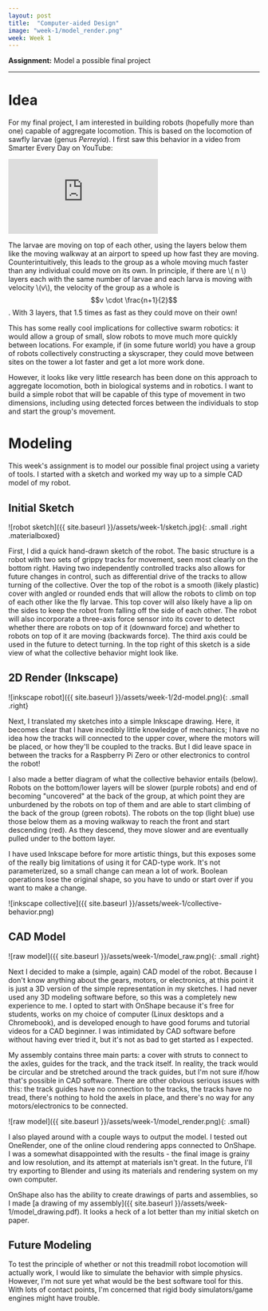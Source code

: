 ```yaml
---
layout: post
title:  "Computer-aided Design"
image: "week-1/model_render.png"
week: Week 1
---
```


**Assignment:** Model a possible final project

<!--more-->

---

# Idea

For my final project, I am interested in building robots (hopefully more than one) capable of aggregate locomotion. This is based on the locomotion of sawfly larvae (genus *Perreyia*). I first saw this behavior in a video from Smarter Every Day on YouTube:

<iframe src="https://www.youtube.com/embed/YehR0wSUioY" frameborder="0" allowfullscreen class="small"></iframe>

The larvae are moving on top of each other, using the layers below them like the moving walkway at an airport to speed up how fast they are moving. Counterintuitively, this leads to the group as a whole moving much faster than any individual could move on its own. In principle, if there are \\( n \\) layers each with the same number of larvae and each larva is moving with velocity \\(v\\), the velocity of the group as a whole is $$v \cdot \frac{n+1}{2}$$. With 3 layers, that 1.5 times as fast as they could move on their own!

This has some really cool implications for collective swarm robotics: it would allow a group of small, slow robots to move much more quickly between locations. For example, if (in some future world) you have a group of robots collectively constructing a skyscraper, they could move between sites on the tower a lot faster and get a lot more work done.

However, it looks like very little research has been done on this approach to aggregate locomotion, both in biological systems and in robotics. I want to build a simple robot that will be capable of this type of movement in two dimensions, including using detected forces between the individuals to stop and start the group's movement.

# Modeling

This week's assignment is to model our possible final project using a variety of tools. I started with a sketch and worked my way up to a simple CAD model of my robot.

## Initial Sketch

![robot sketch]({{ site.baseurl }}/assets/week-1/sketch.jpg){: .small .right .materialboxed}

First, I did a quick hand-drawn sketch of the robot. The basic structure is a robot with two sets of grippy tracks for movement, seen most clearly on the bottom right. Having two independently controlled tracks also allows for future changes in control, such as differential drive of the tracks to allow turning of the collective. Over the top of the robot is a smooth (likely plastic) cover with angled or rounded ends that will allow the robots to climb on top of each other like the fly larvae. This top cover will also likely have a lip on the sides to keep the robot from falling off the side of each other. The robot will also incorporate a three-axis force sensor into its cover to detect whether there are robots on top of it (downward force) and whether to robots on top of it are moving (backwards force). The third axis could be used in the future to detect turning. In the top right of this sketch is a side view of what the collective behavior might look like.

## 2D Render (Inkscape)

![inkscape robot]({{ site.baseurl }}/assets/week-1/2d-model.png){: .small .right}

Next, I translated my sketches into a simple Inkscape drawing. Here, it becomes clear that I have incedibly little knowledge of mechanics; I have no idea how the tracks will connected to the upper cover, where the motors will be placed, or how they'll be coupled to the tracks. But I did leave space in between the tracks for a Raspberry Pi Zero or other electronics to control the robot!

I also made a better diagram of what the collective behavior entails (below). Robots on the bottom/lower layers will be slower (purple robots) and end of becoming "uncovered" at the back of the group, at which point they are unburdened by the robots on top of them and are able to start climbing of the back of the group (green robots). The robots on the top (light blue) use those below them as a moving walkway to reach the front and start descending (red). As they descend, they move slower and are eventually pulled under to the bottom layer.

I have used Inkscape before for more artistic things, but this exposes some of the really big limitations of using it for CAD-type work. It's not parameterized, so a small change can mean a lot of work. Boolean operations lose the original shape, so you have to undo or start over if you want to make a change.

![inkscape collective]({{ site.baseurl }}/assets/week-1/collective-behavior.png)

## CAD Model

![raw model]({{ site.baseurl }}/assets/week-1/model_raw.png){: .small .right}

Next I decided to make a (simple, again) CAD model of the robot. Because I don't know anything about the gears, motors, or electronics, at this point it is just a 3D version of the simple representation in my sketches. I had never used any 3D modeling software before, so this was a completely new experience to me. I opted to start with OnShape because it's free for students, works on my choice of computer (Linux desktops and a Chromebook), and is developed enough to have good forums and tutorial videos for a CAD beginner. I was intimidated by CAD software before without having ever tried it, but it's not as bad to get started as I expected.

My assembly contains three main parts: a cover with struts to connect to the axles, guides for the track, and the track itself. In reality, the track would be circular and be stretched around the track guides, but I'm not sure if/how that's possible in CAD software. There are other obvious serious issues with this: the track guides have no connection to the tracks, the tracks have no tread, there's nothing to hold the axels in place, and there's no way for any motors/electronics to be connected.

![raw model]({{ site.baseurl }}/assets/week-1/model_render.png){: .small}

I also played around with a couple ways to output the model. I tested out OneRender, one of the online cloud rendering apps connected to OnShape. I was a somewhat disappointed with the results - the final image is grainy and low resolution, and its attempt at materials isn't great. In the future, I'll try exporting to Blender and using its materials and rendering system on my own computer.

OnShape also has the ability to create drawings of parts and assemblies, so I made [a drawing of my assembly]({{ site.baseurl }}/assets/week-1/model_drawing.pdf). It looks a heck of a lot better than my initial sketch on paper.

## Future Modeling

To test the principle of whether or not this treadmill robot locomotion will actually work, I would like to simulate the behavior with simple physics. However, I'm not sure yet what would be the best software tool for this. With lots of contact points, I'm concerned that rigid body simulators/game engines might have trouble. 
